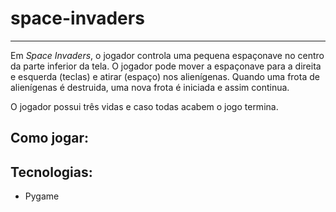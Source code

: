 <h1>space-invaders</h1>
<hr>
<p> Em <i>Space Invaders</i>, o jogador controla uma pequena espaçonave no centro da parte inferior da tela. O jogador pode mover a espaçonave para a direita e esquerda (teclas) e atirar (espaço) nos alienígenas. Quando uma frota de alienígenas é destruida, uma nova frota é iniciada e assim continua. 

<p>O jogador possui três vidas e caso todas acabem o jogo termina.</p>

<h2>Como jogar:</h2>

<h2>Tecnologias:</h2>
<ul>
    <li>Pygame</li>
<ul>



